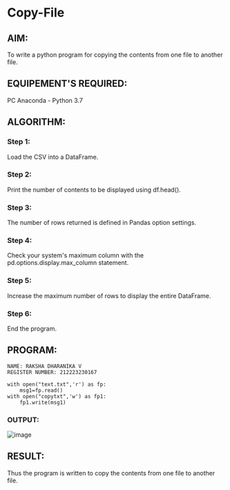 # Copy-File
## AIM:
To write a python program for copying the contents from one file to another file.
## EQUIPEMENT'S REQUIRED: 
PC
Anaconda - Python 3.7
## ALGORITHM: 
### Step 1:
Load the CSV into a DataFrame.
### Step 2: 
Print the number of contents to be displayed using df.head().
### Step 3: 
The number of rows returned is defined in Pandas option settings.
### Step 4:  
Check your system's maximum column with the pd.options.display.max_column statement.
### Step 5: 
Increase the maximum number of rows to display the entire DataFrame.
### Step 6: 
End the program. 


## PROGRAM:
```
NAME: RAKSHA DHARANIKA V
REGISTER NUMBER: 212223230167
```
```
with open("text.txt",'r') as fp:
    msg1=fp.read()
with open("copytxt",'w') as fp1:
    fp1.write(msg1)
```


### OUTPUT:

![image](https://github.com/23014107/Copy-File/assets/151625620/299b5dc2-851b-406a-90ac-aea4a24f68ab)

## RESULT:
Thus the program is written to copy the contents from one file to another file.
